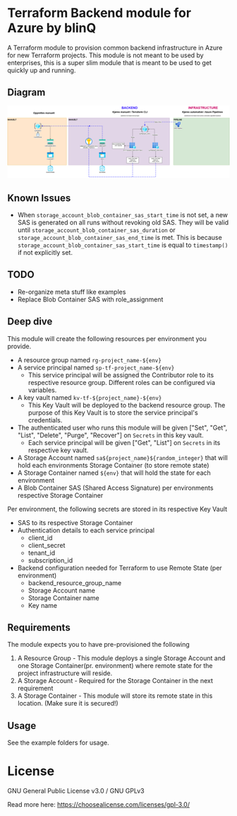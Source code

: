 Terraform Backend module for Azure by blinQ
===========

A Terraform module to provision common backend infrastructure in Azure for new Terraform projects. This module is not meant to be used by enterprises, this is a super slim module that is meant to be used to get quickly up and running. 

Diagram
-------
![Diagram of topology](./documentation/diagram.png "Diagram of topology")

Known Issues
------------
* When `storage_account_blob_container_sas_start_time` is not set, a new SAS is generated on all runs without revoking old SAS. They will be valid until `storage_account_blob_container_sas_duration` or `storage_account_blob_container_sas_end_time` is met. This is because `storage_account_blob_container_sas_start_time` is equal to `timestamp()` if not explicitly set.

TODO
----
* Re-organize meta stuff like examples
* Replace Blob Container SAS with role_assignment

Deep dive
---------
This module will create the following resources per environment you provide.
* A resource group named `rg-project_name-${env}`
* A service principal named `sp-tf-project_name-${env}`
  * This service principal will be assigned the Contributor role to its respective resource group. Different roles can be configured via variables.
* A key vault named `kv-tf-${project_name}-${env}`
  * This Key Vault will be deployed to the backend resource group. The purpose of this Key Vault is to store the service principal's credentials.
* The authenticated user who runs this module will be given ["Set", "Get", "List", "Delete", "Purge", "Recover"] on `Secrets` in this key vault.
  *  Each service principal will be given ["Get", "List"] on `Secrets` in its respective key vault.
* A Storage Account named `sa${project_name}${random_integer}` that will hold each environments Storage Container (to store remote state)
* A Storage Container named `${env}` that will hold the state for each environment
* A Blob Container SAS (Shared Access Signature) per environments respective Storage Container

Per environment, the following secrets are stored in its respective Key Vault
* SAS to its respective Storage Container
* Authentication details to each service principal
  * client_id
  * client_secret
  * tenant_id
  * subscription_id
* Backend configuration needed for Terraform to use Remote State (per environment)
  * backend_resource_group_name
  * Storage Account name
  * Storage Container name
  * Key name

Requirements
------------
The module expects you to have pre-provisioned the following

1. A Resource Group - This module deploys a single Storage Account and one Storage Container(pr. environment) where remote state for the project infrastructure will reside.
2. A Storage Account - Required for the Storage Container in the next requirement
3. A Storage Container - This module will store its remote state in this location. (Make sure it is secured!)

Usage
-----
See the example folders for usage.

License
=======
GNU General Public License v3.0 / GNU GPLv3 

Read more here: https://choosealicense.com/licenses/gpl-3.0/

